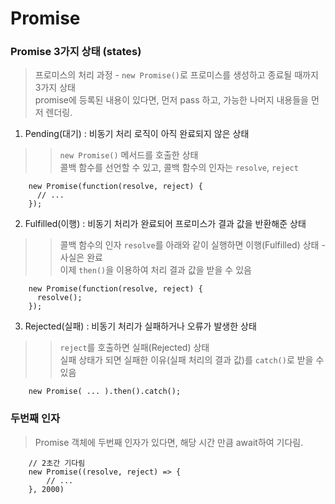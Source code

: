 # Promise

### Promise 3가지 상태 (states)
> 프로미스의 처리 과정 - `new Promise()`로 프로미스를 생성하고 종료될 때까지 3가지 상태 <br>
promise에 등록된 내용이 있다면, 먼저 pass 하고, 가능한 나머지 내용들을 먼저 렌더링.


1. Pending(대기) : 비동기 처리 로직이 아직 완료되지 않은 상태

>> `new Promise()` 메서드를 호출한 상태 <br>
콜백 함수를 선언할 수 있고, 콜백 함수의 인자는 `resolve`, ```reject```

```
    new Promise(function(resolve, reject) {
      // ...
    });
```


2. Fulfilled(이행) : 비동기 처리가 완료되어 프로미스가 결과 값을 반환해준 상태

>> 콜백 함수의 인자 ```resolve```를 아래와 같이 실행하면 이행(Fulfilled) 상태 - 사실은 완료 <br>
이제 ```then()```을 이용하여 처리 결과 값을 받을 수 있음

```
    new Promise(function(resolve, reject) {
      resolve();
    });
```


3. Rejected(실패) : 비동기 처리가 실패하거나 오류가 발생한 상태

>> `reject`를 호출하면 실패(Rejected) 상태 <br>
실패 상태가 되면 실패한 이유(실패 처리의 결과 값)를 ```catch()```로 받을 수 있음

```
    new Promise( ... ).then().catch();

```

### 두번째 인자

> Promise 객체에 두번째 인자가 있다면, 해당 시간 만큼 await하여 기다림.


```
    // 2초간 기다림
    new Promise((resolve, reject) => {
        // ...
    }, 2000)
```

